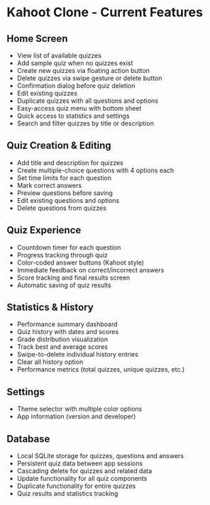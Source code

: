 # Kahoot Clone - Current Features

## Home Screen
- View list of available quizzes
- Add sample quiz when no quizzes exist
- Create new quizzes via floating action button
- Delete quizzes via swipe gesture or delete button
- Confirmation dialog before quiz deletion
- Edit existing quizzes
- Duplicate quizzes with all questions and options
- Easy-access quiz menu with bottom sheet
- Quick access to statistics and settings
- Search and filter quizzes by title or description

## Quiz Creation & Editing
- Add title and description for quizzes
- Create multiple-choice questions with 4 options each
- Set time limits for each question
- Mark correct answers
- Preview questions before saving
- Edit existing questions and options
- Delete questions from quizzes

## Quiz Experience
- Countdown timer for each question
- Progress tracking through quiz
- Color-coded answer buttons (Kahoot style)
- Immediate feedback on correct/incorrect answers
- Score tracking and final results screen
- Automatic saving of quiz results

## Statistics & History
- Performance summary dashboard
- Quiz history with dates and scores
- Grade distribution visualization
- Track best and average scores
- Swipe-to-delete individual history entries
- Clear all history option
- Performance metrics (total quizzes, unique quizzes, etc.)

## Settings
- Theme selector with multiple color options
- App information (version and developer)

## Database
- Local SQLite storage for quizzes, questions and answers
- Persistent quiz data between app sessions
- Cascading delete for quizzes and related data
- Update functionality for all quiz components
- Duplicate functionality for entire quizzes
- Quiz results and statistics tracking 